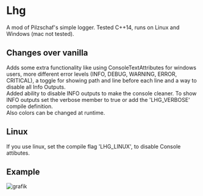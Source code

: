 # Lhg
A mod of Pilzschaf's simple logger.
Tested C++14, runs on Linux and Windows (mac not tested).  

## Changes over vanilla
Adds some extra functionality like using ConsoleTextAttributes for windows users, more different error levels (INFO, DEBUG, WARNING, ERROR, CRITICAL), a toggle for showing path and line before each line and a way to disable all Info Outputs.  
Added ability to disable INFO outputs to make the console cleaner. To show INFO outputs set the verbose member to true or add the 'LHG_VERBOSE' compile definition.  
Also colors can be changed at runtime.  

## Linux
If you use linux, set the compile flag 'LHG_LINUX', to disable Console attibutes.

## Example
![grafik](https://user-images.githubusercontent.com/60015267/179369867-2b76f557-0fb5-4307-8048-e9e90378948f.png)
